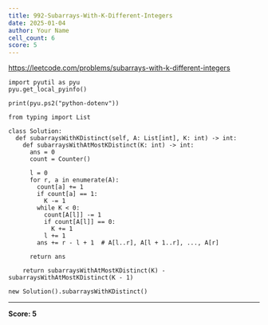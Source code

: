 ```yaml
---
title: 992-Subarrays-With-K-Different-Integers
date: 2025-01-04
author: Your Name
cell_count: 6
score: 5
---
```


https://leetcode.com/problems/subarrays-with-k-different-integers


```
import pyutil as pyu
pyu.get_local_pyinfo()
```


```
print(pyu.ps2("python-dotenv"))
```


```
from typing import List
```


```
class Solution:
  def subarraysWithKDistinct(self, A: List[int], K: int) -> int:
    def subarraysWithAtMostKDistinct(K: int) -> int:
      ans = 0
      count = Counter()

      l = 0
      for r, a in enumerate(A):
        count[a] += 1
        if count[a] == 1:
          K -= 1
        while K < 0:
          count[A[l]] -= 1
          if count[A[l]] == 0:
            K += 1
          l += 1
        ans += r - l + 1  # A[l..r], A[l + 1..r], ..., A[r]

      return ans

    return subarraysWithAtMostKDistinct(K) - subarraysWithAtMostKDistinct(K - 1)
```


```
new Solution().subarraysWithKDistinct()
```


---
**Score: 5**